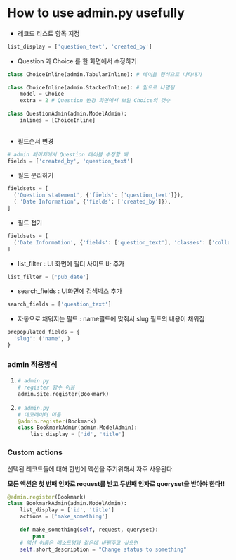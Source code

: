 # How to use admin.py usefully 

* 레코드 리스트 항목 지정

~~~python
list_display = ['question_text', 'created_by']
~~~

* Question 과 Choice 를 한 화면에서 수정하기

~~~python
class ChoiceInline(admin.TabularInline): # 테이블 형식으로 나타내기
    
class ChoiceInline(admin.StackedInline): # 밑으로 나열됨
    model = Choice
    extra = 2 # Question 변경 화면에서 보일 Choice의 갯수
    
class QuestionAdmin(admin.ModelAdmin):
    inlines = [ChoiceInline]
    

~~~

* 필드순서 변경

~~~python
# admin 페이지에서 Question 테이블 수정할 때
fields = ['created_by', 'question_text']
~~~

* 필드 분리하기

~~~python
fieldsets = [
  ('Question statement', {'fields': ['question_text']}),
  ( 'Date Information', {'fields': ['created_by']}),
]
~~~

* 필드 접기

~~~python
fieldsets = [
  ('Date Information', {'fields': ['question_text'], 'classes': ['collapse']}),
]
~~~

* list_filter : UI 화면에 필터 사이드 바 추가

~~~python
list_filter = ['pub_date']
~~~

* search_fields : UI화면에 검색박스 추가

~~~python
search_fields = ['question_text']
~~~
* 자동으로 채워지는 필드 : name필드에 맞춰서 slug 필드의 내용이 채워짐

~~~python
prepopulated_fields = {
  'slug': ('name', )
}
~~~







### admin 적용방식

1. ~~~python
   # admin.py
   # register 함수 이용
   admin.site.register(Bookmark)
   ~~~

2. ~~~python
   # admin.py
   # 데코레이터 이용
   @admin.register(Bookmark)
   class BookmarkAdmin(admin.ModelAdmin):
       list_display = ['id', 'title']
   ~~~



### Custom actions

선택된 레코드들에 대해 한번에 액션을 주기위해서 자주 사용된다

**모든 액션은 첫 번째 인자로 request를 받고 두번째 인자로 queryset을 받아야 한다!!**

~~~python
@admin.register(Bookmark)
class BookmarkAdmin(admin.ModelAdmin):
    list_display = ['id', 'title']
    actions = ['make_something']
    
    def make_something(self, request, queryset):
        pass
    # 액션 이름은 메소드명과 같은데 바꿔주고 싶으면
    self.short_description = "Change status to something"
~~~

